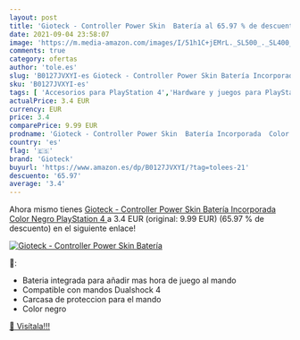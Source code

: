 ```yaml
---
layout: post
title: 'Gioteck - Controller Power Skin  Batería al 65.97 % de descuento'
date: 2021-09-04 23:58:07
image: 'https://m.media-amazon.com/images/I/51h1C+jEMrL._SL500_._SL400_.jpg'
comments: true
category: ofertas
author: 'tole.es'
slug: 'B0127JVXYI-es Gioteck - Controller Power Skin Batería Incorporada Color...'
sku: 'B0127JVXYI-es'
tags: [ 'Accesorios para PlayStation 4','Hardware y juegos para PlayStation 4','Videojuegos','gioteck','playstation', ]
actualPrice: 3.4 EUR
currency: EUR
price: 3.4
comparePrice: 9.99 EUR
prodname: 'Gioteck - Controller Power Skin  Batería Incorporada  Color Negro  PlayStation 4 '
country: 'es'
flag: '🇪🇸'
brand: 'Gioteck'
buyurl: 'https://www.amazon.es/dp/B0127JVXYI/?tag=tolees-21'
descuento: '65.97'
average: '3.4'
---
```


Ahora mismo tienes [Gioteck - Controller Power Skin  Batería Incorporada  Color Negro  PlayStation 4 ](https://www.amazon.es/dp/B0127JVXYI/?tag=tolees-21) a 3.4 EUR (original: 9.99 EUR) (65.97 %  de descuento) en el siguiente enlace!

[![Gioteck - Controller Power Skin  Batería](https://m.media-amazon.com/images/I/51h1C+jEMrL._SL500_._SL400_.jpg)](https://www.amazon.es/dp/B0127JVXYI/?tag=tolees-21)

🔎:

- Bateria integrada para añadir mas hora de juego al mando
- Compatible con mandos Dualshock 4
- Carcasa de proteccion para el mando
- Color negro

[🛒 Visítala!!!](https://www.amazon.es/dp/B0127JVXYI/?tag=tolees-21)
